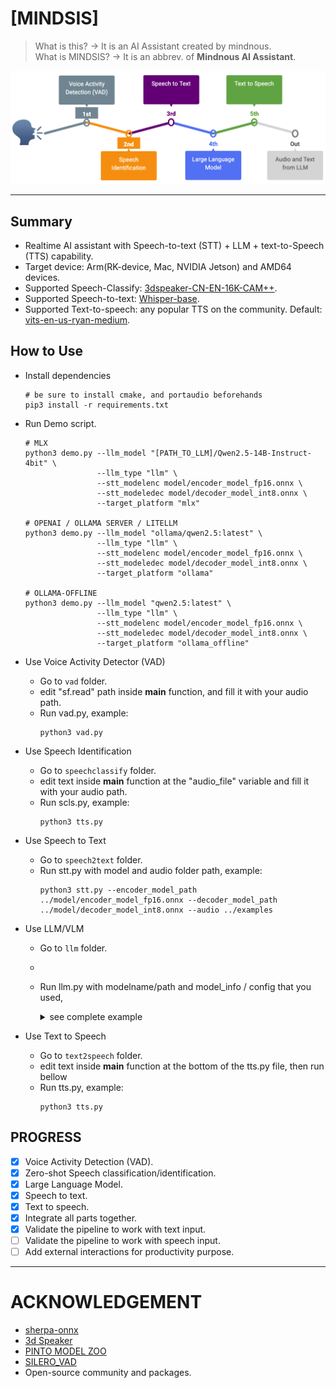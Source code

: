 # [MINDSIS]

> What is this? -> It is an AI Assistant created by mindnous.\
> What is MINDSIS? -> It is an abbrev. of **Mindnous AI Assistant**.

![](./AI_ASSISTANT.png)

---


## Summary
- Realtime AI assistant with Speech-to-text (STT) + LLM + text-to-Speech (TTS) capability.
- Target device: Arm(RK-device, Mac, NVIDIA Jetson) and AMD64 devices.
- Supported Speech-Classify: [3dspeaker-CN-EN-16K-CAM++](https://github.com/k2-fsa/sherpa-onnx/releases/tag/speaker-recongition-models).
- Supported Speech-to-text: [Whisper-base](https://huggingface.co/onnx-community/whisper-base).
- Supported Text-to-speech: any popular TTS on the community. Default: [vits-en-us-ryan-medium](https://huggingface.co/csukuangfj/vits-piper-en_US-ryan-medium).

## How to Use

- Install dependencies
  ```
  # be sure to install cmake, and portaudio beforehands
  pip3 install -r requirements.txt
  ```

- Run Demo script.
  ```
  # MLX
  python3 demo.py --llm_model "[PATH_TO_LLM]/Qwen2.5-14B-Instruct-4bit" \
                  --llm_type "llm" \
                  --stt_modelenc model/encoder_model_fp16.onnx \
                  --stt_modeledec model/decoder_model_int8.onnx \
                  --target_platform "mlx"

  # OPENAI / OLLAMA SERVER / LITELLM
  python3 demo.py --llm_model "ollama/qwen2.5:latest" \
                  --llm_type "llm" \
                  --stt_modelenc model/encoder_model_fp16.onnx \
                  --stt_modeledec model/decoder_model_int8.onnx \
                  --target_platform "ollama"

  # OLLAMA-OFFLINE
  python3 demo.py --llm_model "qwen2.5:latest" \
                  --llm_type "llm" \
                  --stt_modelenc model/encoder_model_fp16.onnx \
                  --stt_modeledec model/decoder_model_int8.onnx \
                  --target_platform "ollama_offline"
  ```

- Use Voice Activity Detector (VAD)
  * Go to ```vad``` folder.
  * edit "sf.read" path inside **__main__** function, and fill it with your audio path.
  * Run vad.py, example:
    ```
    python3 vad.py
    ```

- Use Speech Identification
  * Go to ```speechclassify``` folder.
  * edit text inside **__main__** function at the "audio_file" variable and fill it with your audio path.
  * Run scls.py, example:
    ```
    python3 tts.py
    ```

- Use Speech to Text
  * Go to ```speech2text``` folder.
  * Run stt.py with model and audio folder path, example:
    ```
    python3 stt.py --encoder_model_path ../model/encoder_model_fp16.onnx --decoder_model_path ../model/decoder_model_int8.onnx --audio ../examples
    ```

- Use LLM/VLM
  * Go to ```llm``` folder.
  *   
  * Run llm.py with modelname/path and model_info / config that you used, <details><summary>see complete example</summary>

    ```
    print('GENERAL PARAMETER FOR INFERENCE')
    prompt = "please return all 2d coordinate of pedestrian in x1y1x2y2 with json format"
    imagepath = "/Users/brilian/Documents/aiot/mindsis/examples/image1.jpg"
    image = cv2.cvtColor(cv2.imread(imagepath), cv2.COLOR_BGR2RGB)

    print('INITIALIZATION')

    ### MLX 
    print('LLMWrapper[MLX] - LLM')
    # LLM type
    model_path = "/Users/brilian/Documents/aiot/Qwen2.5-14B-Instruct-4bit"
    model_info={'llm_type': 'llm'}
    llmwrap = LLMWrapper(model_path, model_info=model_info, model_type='mlx')
    for _ in range(5):
        response = llmwrap(messages=prompt)
        print(_, '=' * 50, '\nresponse: ', response)

    # VLM type
    print('LLMWrapper[MLX] - VLM')
    model_path = "/Users/brilian/Documents/aiot/Qwen2.5-VL-7B-Instruct-4bit"
    model_info={'llm_type': 'vlm'}
    llmwrap = LLMWrapper(model_path, model_info=model_info, model_type='mlx')
    for _ in range(5):
        response = llmwrap(messages=prompt, image_paths=[image])
        print(_, '=' * 50, '\nresponse: ', response)
    ###

    ### Litellm / openai / ollama server
    print('LLMWrapper[Litellm / openai / ollama server] - LLM')
    # litellm with ollama server
    modelname="ollama/qwen2.5:latest"
    model_info=dict(model_url="http://localhost:11434")
    llmwrap = LLMWrapper(modelname, model_info=model_info, model_type='ollama')
    for _ in range(5):
        response = llmwrap(messages=prompt)
        print(_, '=' * 50, '\nresponse: ', response)
    ###


    ### OLLAMA OFFLINE
    # Ollama offline - LLM type
    print('LLMWrapper[Ollama offline] - LLM')
    # modelname = "deepseek-r1:14b"
    modelname = "qwen2.5:latest"
    llmwrap = LLMWrapper(modelname, model_type='ollama_offline')
    for _ in range(5):
        response = llmwrap(messages=prompt)
        print(_, '=' * 50, '\nresponse: ', response)

    # Ollama offline - VLM type
    print('LLMWrapper[Ollama offline] - VLM')
    # modelname = "minicpm-v:8b-2.6-q4_K_M"
    modelname = "gemma3:12b"
    llmwrap = LLMWrapper(modelname, model_type='ollama_offline')
    for _ in range(5):
        response = llmwrap(messages=prompt, images=[image])
        print(_, '=' * 50, '\nresponse: ', response)
    ###
    ```

    </details>
  

- Use Text to Speech
  * Go to ```text2speech``` folder.
  * edit text inside **__main__** function at the bottom of the tts.py file,  then run bellow
  * Run tts.py, example:
    ```
    python3 tts.py
    ```

## PROGRESS

- [x] Voice Activity Detection (VAD).
- [x] Zero-shot Speech classification/identification.
- [x] Large Language Model.
- [x] Speech to text.
- [x] Text to speech.
- [x] Integrate all parts together.
- [x] Validate the pipeline to work with text input.
- [ ] Validate the pipeline to work with speech input.
- [ ] Add external interactions for productivity purpose.

---

# ACKNOWLEDGEMENT

- [sherpa-onnx](https://k2-fsa.github.io/sherpa/index.html)
- [3d Speaker](https://github.com/modelscope/3D-Speaker.git)
- [PINTO MODEL ZOO](https://k2-fsa.github.io/sherpa/index.html)
- [SILERO_VAD](https://huggingface.co/onnx-community/silero-vad/)
- Open-source community and packages.
